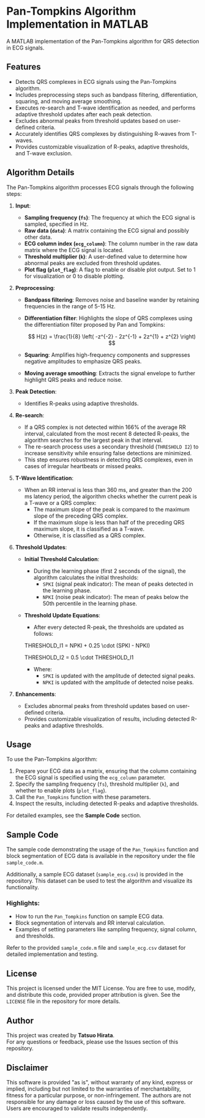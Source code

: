 # Pan-Tompkins Algorithm Implementation in MATLAB

A MATLAB implementation of the Pan-Tompkins algorithm for QRS detection in ECG signals.

## Features

- Detects QRS complexes in ECG signals using the Pan-Tompkins algorithm.
- Includes preprocessing steps such as bandpass filtering, differentiation, squaring, and moving average smoothing.
- Executes re-search and T-wave identification as needed, and performs adaptive threshold updates after each peak detection.
- Excludes abnormal peaks from threshold updates based on user-defined criteria.
- Accurately identifies QRS complexes by distinguishing R-waves from T-waves.
- Provides customizable visualization of R-peaks, adaptive thresholds, and T-wave exclusion.

## Algorithm Details

The Pan-Tompkins algorithm processes ECG signals through the following steps:

1. **Input**:
   - **Sampling frequency (`fs`)**: The frequency at which the ECG signal is sampled, specified in Hz.
   - **Raw data (`data`)**: A matrix containing the ECG signal and possibly other data.
   - **ECG column index (`ecg_column`)**: The column number in the raw data matrix where the ECG signal is located.
   - **Threshold multiplier (`k`)**: A user-defined value to determine how abnormal peaks are excluded from threshold updates.
   - **Plot flag (`plot_flag`)**: A flag to enable or disable plot output. Set to 1 for visualization or 0 to disable plotting.

2. **Preprocessing**:
   - **Bandpass filtering**: Removes noise and baseline wander by retaining frequencies in the range of 5-15 Hz.
   - **Differentiation filter**: Highlights the slope of QRS complexes using the differentiation filter proposed by Pan and Tompkins:

     $$
     H(z) = \frac{1}{8} \left( -z^{-2} - 2z^{-1} + 2z^{1} + z^{2} \right)
     $$
     
   - **Squaring**: Amplifies high-frequency components and suppresses negative amplitudes to emphasize QRS peaks.
   - **Moving average smoothing**: Extracts the signal envelope to further highlight QRS peaks and reduce noise.

3. **Peak Detection**:
   - Identifies R-peaks using adaptive thresholds.

4. **Re-search**:
   - If a QRS complex is not detected within 166% of the average RR interval, calculated from the most recent 8 detected R-peaks, the algorithm searches for the largest peak in that interval.
   - The re-search process uses a secondary threshold (`THRESHOLD I2`) to increase sensitivity while ensuring false detections are minimized.
   - This step ensures robustness in detecting QRS complexes, even in cases of irregular heartbeats or missed peaks.

5. **T-Wave Identification**:
   - When an RR interval is less than 360 ms, and greater than the 200 ms latency period, the algorithm checks whether the current peak is a T-wave or a QRS complex:
     - The maximum slope of the peak is compared to the maximum slope of the preceding QRS complex.
     - If the maximum slope is less than half of the preceding QRS maximum slope, it is classified as a T-wave.
     - Otherwise, it is classified as a QRS complex.

6. **Threshold Updates**:
   - **Initial Threshold Calculation**:
     - During the learning phase (first 2 seconds of the signal), the algorithm calculates the initial thresholds:
       - `SPKI` (signal peak indicator): The mean of peaks detected in the learning phase.
       - `NPKI` (noise peak indicator): The mean of peaks below the 50th percentile in the learning phase.
   - **Threshold Update Equations**:
     - After every detected R-peak, the thresholds are updated as follows:


      THRESHOLD\_I1 = NPKI + 0.25 \cdot (SPKI - NPKI)

      THRESHOLD\_I2 = 0.5 \cdot THRESHOLD\_I1



     - Where:
       - `SPKI` is updated with the amplitude of detected signal peaks.
       - `NPKI` is updated with the amplitude of detected noise peaks.

7. **Enhancements**:
   - Excludes abnormal peaks from threshold updates based on user-defined criteria.
   - Provides customizable visualization of results, including detected R-peaks and adaptive thresholds.

## Usage

To use the Pan-Tompkins algorithm:
1. Prepare your ECG data as a matrix, ensuring that the column containing the ECG signal is specified using the `ecg_column` parameter.
2. Specify the sampling frequency (`fs`), threshold multiplier (`k`), and whether to enable plots (`plot_flag`).
3. Call the `Pan_Tompkins` function with these parameters.
4. Inspect the results, including detected R-peaks and adaptive thresholds.

For detailed examples, see the **Sample Code** section.

## Sample Code

The sample code demonstrating the usage of the `Pan_Tompkins` function and block segmentation of ECG data is available in the repository under the file `sample_code.m`.

Additionally, a sample ECG dataset (`sample_ecg.csv`) is provided in the repository. This dataset can be used to test the algorithm and visualize its functionality.

### Highlights:
- How to run the `Pan_Tompkins` function on sample ECG data.
- Block segmentation of intervals and RR interval calculation.
- Examples of setting parameters like sampling frequency, signal column, and thresholds.

Refer to the provided `sample_code.m` file and `sample_ecg.csv` dataset for detailed implementation and testing.

## License

This project is licensed under the MIT License. You are free to use, modify, and distribute this code, provided proper attribution is given. See the `LICENSE` file in the repository for more details.

## Author

This project was created by **Tatsuo Hirata**.  
For any questions or feedback, please use the Issues section of this repository.

## Disclaimer

This software is provided "as is", without warranty of any kind, express or implied, including but not limited to the warranties of merchantability, fitness for a particular purpose, or non-infringement. The authors are not responsible for any damage or loss caused by the use of this software. Users are encouraged to validate results independently.
